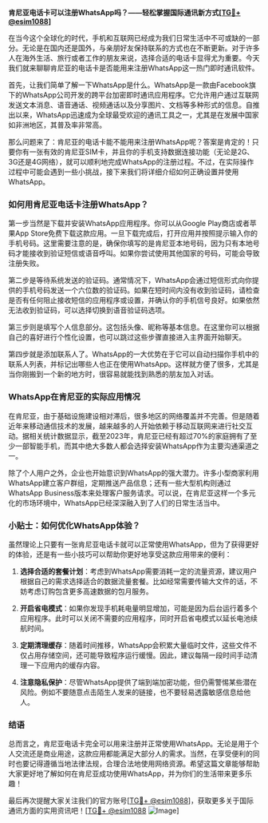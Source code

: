 **肯尼亚电话卡可以注册WhatsApp吗？——轻松掌握国际通讯新方式[[TG💪+ @esim1088](https://t.me/s/esim1088)]**

在当今这个全球化的时代，手机和互联网已经成为我们日常生活中不可或缺的一部分。无论是在国内还是国外，与亲朋好友保持联系的方式也在不断更新。对于许多人在海外生活、旅行或者工作的朋友来说，选择合适的电话卡显得尤为重要。今天我们就来聊聊肯尼亚的电话卡是否能用来注册WhatsApp这一热门即时通讯软件。

首先，让我们简单了解一下WhatsApp是什么。WhatsApp是一款由Facebook旗下的WhatsApp公司开发的跨平台加密即时通讯应用程序。它允许用户通过互联网发送文本消息、语音通话、视频通话以及分享图片、文档等多种形式的信息。自推出以来，WhatsApp迅速成为全球最受欢迎的通讯工具之一，尤其是在发展中国家如非洲地区，其普及率非常高。

那么问题来了：肯尼亚的电话卡能不能用来注册WhatsApp呢？答案是肯定的！只要你有一张有效的肯尼亚SIM卡，并且你的手机支持数据连接功能（无论是2G、3G还是4G网络），就可以顺利地完成WhatsApp的注册过程。不过，在实际操作过程中可能会遇到一些小挑战，接下来我们将详细介绍如何正确设置并使用WhatsApp。

### 如何用肯尼亚电话卡注册WhatsApp？

第一步当然是下载并安装WhatsApp应用程序。你可以从Google Play商店或者苹果App Store免费下载这款应用。一旦下载完成后，打开应用并按照提示输入你的手机号码。这里需要注意的是，确保你填写的是肯尼亚本地号码，因为只有本地号码才能接收到验证短信或语音呼叫。如果你尝试使用其他国家的号码，可能会导致注册失败。

第二步是等待系统发送的验证码。通常情况下，WhatsApp会通过短信形式向你提供的手机号码发送一个六位数的验证码。如果在短时间内没有收到验证码，请检查是否有任何阻止接收短信的应用程序或设置，并确认你的手机信号良好。如果依然无法收到验证码，可以选择切换到语音验证码选项。

第三步则是填写个人信息部分。这包括头像、昵称等基本信息。在这里你可以根据自己的喜好进行个性化设置，也可以跳过这些步骤直接进入主界面开始聊天。

第四步就是添加联系人了。WhatsApp的一大优势在于它可以自动扫描你手机中的联系人列表，并标记出哪些人也正在使用WhatsApp。这样就方便了很多，尤其是当你刚搬到一个新的地方时，很容易就能找到熟悉的朋友加入对话。

### WhatsApp在肯尼亚的实际应用情况

在肯尼亚，由于基础设施建设相对滞后，很多地区的网络覆盖并不完善。但是随着近年来移动通信技术的发展，越来越多的人开始依赖于移动互联网来进行社交互动。据相关统计数据显示，截至2023年，肯尼亚已经有超过70%的家庭拥有了至少一部智能手机，而其中绝大多数人都会选择安装WhatsApp作为主要沟通渠道之一。

除了个人用户之外，企业也开始意识到WhatsApp的强大潜力。许多小型商家利用WhatsApp建立客户群组，定期推送产品信息；还有一些大型机构则通过WhatsApp Business版本来处理客户服务请求。可以说，在肯尼亚这样一个多元化的市场环境中，WhatsApp已经深深融入到了人们的日常生活当中。

### 小贴士：如何优化WhatsApp体验？

虽然理论上只要有一张肯尼亚电话卡就可以正常使用WhatsApp，但为了获得更好的体验，还是有一些小技巧可以帮助你更好地享受这款应用带来的便利：

1. **选择合适的套餐计划**：考虑到WhatsApp需要消耗一定的流量资源，建议用户根据自己的需求选择适合的数据流量套餐。比如经常需要传输大文件的话，不妨考虑订购包含更多高速数据的包月服务。
   
2. **开启省电模式**：如果你发现手机耗电量明显增加，可能是因为后台运行着多个应用程序。此时可以关闭不需要的应用程序，同时开启省电模式以延长电池续航时间。

3. **定期清理缓存**：随着时间推移，WhatsApp会积累大量临时文件，这些文件不仅占用存储空间，还可能导致程序运行缓慢。因此，建议每隔一段时间手动清理一下应用内的缓存内容。

4. **注意隐私保护**：尽管WhatsApp提供了端到端加密功能，但仍需警惕某些潜在风险。例如不要随意点击陌生人发来的链接，也不要轻易透露敏感信息给他人。

### 结语

总而言之，肯尼亚电话卡完全可以用来注册并正常使用WhatsApp。无论是用于个人交流还是商业用途，这款应用都能满足大部分人的需求。当然，在享受便利的同时也要记得遵循当地法律法规，合理合法地使用网络资源。希望这篇文章能够帮助大家更好地了解如何在肯尼亚成功使用WhatsApp，并为你们的生活带来更多乐趣！

最后再次提醒大家关注我们的官方账号[[TG💪+ @esim1088](https://t.me/s/esim1088)]，获取更多关于国际通讯方面的实用资讯吧！[[TG💪+ @esim1088](https://t.me/s/esim1088) ![Image](https://i.postimg.cc/4NQfJmqS/Snipaste-2025-05-13-00-14-12.png)]